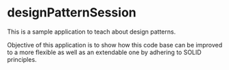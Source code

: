 # designPatternSession
This is a sample application to teach about design patterns.

Objective of this application is to show how this code base can be improved to a more flexible as well as an extendable one by adhering to SOLID principles.
